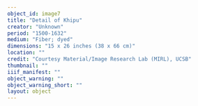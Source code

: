 ```yaml
---
object_id: image7
title: "Detail of Khipu"
creator: "Unknown"
period: "1500-1632"
medium: "Fiber; dyed"
dimensions: "15 x 26 inches (38 x 66 cm)"
location: ""
credit: "Courtesy Material/Image Research Lab (MIRL), UCSB"
thumbnail: ""
iiif_manifest: ""
object_warning: ""
object_warning_short: ""
layout: object
---
```



